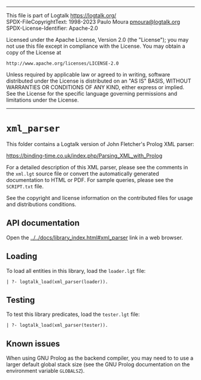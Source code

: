 ________________________________________________________________________

This file is part of Logtalk <https://logtalk.org/>  
SPDX-FileCopyrightText: 1998-2023 Paulo Moura <pmoura@logtalk.org>  
SPDX-License-Identifier: Apache-2.0

Licensed under the Apache License, Version 2.0 (the "License");
you may not use this file except in compliance with the License.
You may obtain a copy of the License at

    http://www.apache.org/licenses/LICENSE-2.0

Unless required by applicable law or agreed to in writing, software
distributed under the License is distributed on an "AS IS" BASIS,
WITHOUT WARRANTIES OR CONDITIONS OF ANY KIND, either express or implied.
See the License for the specific language governing permissions and
limitations under the License.
________________________________________________________________________


`xml_parser`
============

This folder contains a Logtalk version of John Fletcher's Prolog XML
parser:

https://binding-time.co.uk/index.php/Parsing_XML_with_Prolog

For a detailed description of this XML parser, please see the comments
in the `xml.lgt` source file or convert the automatically generated
documentation to HTML or PDF. For sample queries, please see the `SCRIPT.txt`
file.

See the copyright and license information on the contributed files for
usage and distributions conditions.


API documentation
-----------------

Open the [../../docs/library_index.html#xml_parser](../../docs/library_index.html#xml_parser)
link in a web browser.


Loading
-------

To load all entities in this library, load the `loader.lgt` file:

	| ?- logtalk_load(xml_parser(loader)).


Testing
-------

To test this library predicates, load the `tester.lgt` file:

	| ?- logtalk_load(xml_parser(tester)).


Known issues
------------

When using GNU Prolog as the backend compiler, you may need to to use a
larger default global stack size (see the GNU Prolog documentation on the
environment variable `GLOBALSZ`).
